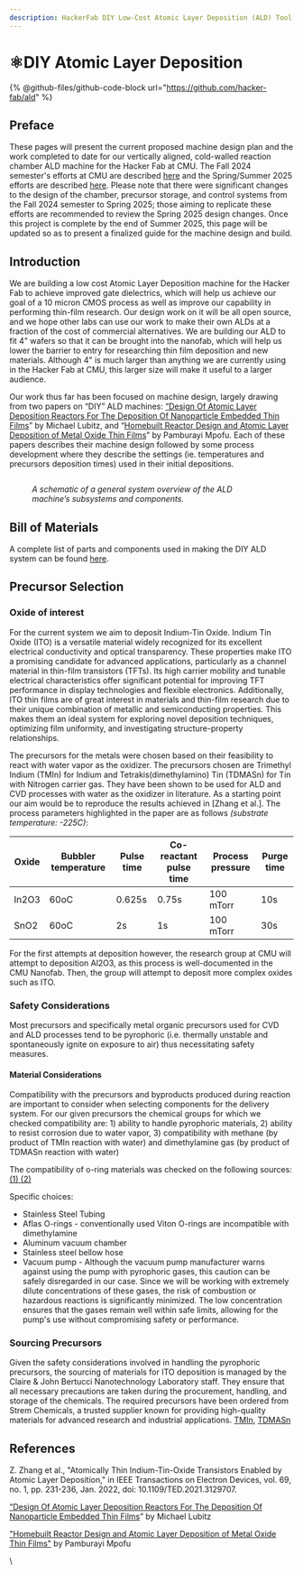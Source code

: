 ```yaml
---
description: HackerFab DIY Low-Cost Atomic Layer Deposition (ALD) Tool
---
```


# ⚛️DIY Atomic Layer Deposition

{% @github-files/github-code-block url="https://github.com/hacker-fab/ald" %}

## Preface

These pages will present the current proposed machine design plan and the work completed to date for our vertically aligned, cold-walled reaction chamber ALD machine for the Hacker Fab at CMU. The Fall 2024 semester's efforts at CMU are described [here](fall-2024-cmu-update.md) and the Spring/Summer 2025 efforts are described [here](spring-2025-cmu-update.md). Please note that there were significant changes to the design of the chamber, precursor storage, and control systems from the Fall 2024 semester to Spring 2025; those aiming to replicate these efforts are recommended to review the Spring 2025 design changes. Once this project is complete by the end of Summer 2025, this page will be updated so as to present a finalized guide for the machine design and build.

## Introduction

We are building a low cost Atomic Layer Deposition machine for the Hacker Fab to achieve improved gate dielectrics, which will help us achieve our goal of a 10 micron CMOS process as well as improve our capability in performing thin-film research. Our design work on it will be all open source, and we hope other labs can use our work to make their own ALDs at a fraction of the cost of commercial alternatives. We are building our ALD to fit 4" wafers so that it can be brought into the nanofab, which will  help us lower the barrier to entry for researching thin film deposition and new materials. Although 4" is much larger than anything we are currently using in the Hacker Fab at CMU, this larger size will make it useful to a larger audience.&#x20;

Our work thus far has been focused on machine design, largely drawing from two papers on “DIY” ALD machines: [“Design Of Atomic Layer Deposition Reactors For The Deposition Of Nanoparticle Embedded Thin Films](https://scholarly.cmich.edu/?a=d\&d=CMUGR2011-79.1.53\&e=-------en-10--1--txt-txIN%7CtxAU%7CtxTI--------)” by Michael Lubitz, and “[Homebuilt Reactor Design and Atomic Layer Deposition of Metal Oxide Thin Films](https://www.diva-portal.org/smash/get/diva2:1567530/FULLTEXT01.pdf)” by Pamburayi Mpofu. Each of these papers describes their machine design followed by some process development where they describe the settings (ie. temperatures and precursors deposition times) used in their initial depositions.

<figure><img src="https://lh7-rt.googleusercontent.com/docsz/AD_4nXfGEA2ge76Ug5VYrrEUXQVPkmGxAkSsFNQRsP_ExbUplk3XmULc1PfGS7NXwYY04U56aEVdUGoV-Zj3FgiVi8JXVb9aOxFnSuCSNAWuBtcAAQdtQXW8V9VN45B9TP-sMSlerOVevQ?key=QQPBc4Ozd0oiz1Y6TLHcAr9d" alt=""><figcaption><p><em>A schematic of a general system overview of the ALD machine’s subsystems and components.</em></p></figcaption></figure>

## Bill of Materials

A complete list of parts and components used in making the DIY ALD system can be found [here](https://docs.google.com/spreadsheets/d/197pMBbWlABzj44jjp_owc5-I_hZhAVBunhPJlZiwtF0/edit?usp=sharing).

## Precursor Selection

### **Oxide of interest**

For the current system we aim to deposit Indium-Tin Oxide. Indium Tin Oxide (ITO) is a versatile material widely recognized for its excellent electrical conductivity and optical transparency. These properties make ITO a promising candidate for advanced applications, particularly as a channel material in thin-film transistors (TFTs). Its high carrier mobility and tunable electrical characteristics offer significant potential for improving TFT performance in display technologies and flexible electronics. Additionally, ITO thin films are of great interest in materials and thin-film research due to their unique combination of metallic and semiconducting properties. This makes them an ideal system for exploring novel deposition techniques, optimizing film uniformity, and investigating structure-property relationships.&#x20;

The precursors for the metals were chosen based on their feasibility to react with water vapor as the oxidizer. The precursors chosen are Trimethyl Indium (TMIn) for Indium and Tetrakis(dimethylamino) Tin (TDMASn) for Tin with Nitrogen carrier gas. They have been shown to be used for ALD and CVD processes with water as the oxidizer in literature. As a starting point our aim would be to reproduce the results achieved in \[Zhang et al.]. The process parameters highlighted in the paper are as follows _(substrate temperature: -225C)_:

| Oxide | Bubbler temperature | Pulse time | Co-reactant pulse time | Process pressure | Purge time |
| ----- | ------------------- | ---------- | ---------------------- | ---------------- | ---------- |
| In2O3 | 60oC                | 0.625s     | 0.75s                  | 100 mTorr        | 10s        |
| SnO2  | 60oC                | 2s         | 1s                     | 100 mTorr        | 30s        |

For the first attempts at deposition however, the research group at CMU will attempt to deposition Al2O3, as this process is well-documented in the CMU Nanofab. Then, the group will attempt to deposit more complex oxides such as ITO.

### **Safety Considerations**

Most precursors and specifically metal organic precursors used for CVD and ALD processes tend to be pyrophoric (i.e. thermally unstable and spontaneously ignite on exposure to air) thus necessitating safety measures.&#x20;

#### **Material Considerations**

Compatibility with the precursors and byproducts produced during reaction are important to consider when selecting components for the delivery system. For our given precursors the chemical groups for which we checked compatibility are: 1) ability to handle pyrophoric materials, 2) ability to resist corrosion due to water vapor, 3) compatibility with methane (by product of TMIn reaction with water) and dimethylamine gas (by product of TDMASn reaction with water)

The compatibility of o-ring materials was checked on the following sources: [(1) ](https://www.marcorubber.com/o-ring-chemical-compatibility-chart.htm#chemId=702)[(2)](https://www.calpaclab.com/content/chemical-charts/Viton.pdf?srsltid=AfmBOopyameT2zvZmpAXXrtGtFDTGRPDOtgCQlMOpx0zRFcJjbQj2GMl)

Specific choices:

* Stainless Steel Tubing
* Aflas O-rings - conventionally used Viton O-rings are incompatible with dimethylamine&#x20;
* Aluminum vacuum chamber
* Stainless steel bellow hose
* Vacuum pump - Although the vacuum pump manufacturer warns against using the pump with pyrophoric gases, this caution can be safely disregarded in our case. Since we will be working with extremely dilute concentrations of these gases, the risk of combustion or hazardous reactions is significantly minimized. The low concentration ensures that the gases remain well within safe limits, allowing for the pump's use without compromising safety or performance.

### **Sourcing Precursors**

Given the safety considerations involved in handling the pyrophoric precursors, the sourcing of materials for ITO deposition is managed by the Claire & John Bertucci Nanotechnology Laboratory staff. They ensure that all necessary precautions are taken during the procurement, handling, and storage of the chemicals. The required precursors have been ordered from Strem Chemicals, a trusted supplier known for providing high-quality materials for advanced research and industrial applications. [TMIn](https://www.strem.com/product/98-4068), [TDMASn](https://www.strem.com/product/98-4050)

## References

Z. Zhang et al., "Atomically Thin Indium-Tin-Oxide Transistors Enabled by Atomic Layer Deposition," in IEEE Transactions on Electron Devices, vol. 69, no. 1, pp. 231-236, Jan. 2022, doi: 10.1109/TED.2021.3129707.

[“Design Of Atomic Layer Deposition Reactors For The Deposition Of Nanoparticle Embedded Thin Films](https://scholarly.cmich.edu/?a=d\&d=CMUGR2011-79.1.53\&e=-------en-10--1--txt-txIN%7CtxAU%7CtxTI--------)” by Michael Lubitz

["Homebuilt Reactor Design and Atomic Layer Deposition of Metal Oxide Thin Films"](https://www.diva-portal.org/smash/get/diva2:1567530/FULLTEXT01.pdf) by Pamburayi Mpofu

\
